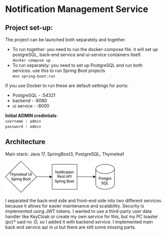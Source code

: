 # Notification Management Service
## Project set-up:
The project can be launched both separately and together.

* To run together: you need to run the docker-compose file. it will set up postgreSQL, back-end service and ui-service containers itself.\
    ```docker compose up``` 
* To run separately: you need to  set up PostgreSQL and run  both services. use this to run Spring Boot projects\
    ```mvn spring-boot:run```

If you use Docker to run these are default settings for ports:
* PostgreSQL - :54321
* backend - :8080
* ui service - :8000

<b>Initial ADMIN credintials</b>: \
``username : admin``\
``password : admin``
## Architecture
Main stack: Java 17, SpringBoot3, PostgreSQL, Thymeleaf

![Alt text](./ProjectDiagram.png)

I separated the back-end side and front-end side into two different services because it allows for easier maintenance and scalability. Security is implemented using JWT tokens.
I wanted to use a third-party user data handler like KeyCloak or create my own service for this, but my PC toaster (pc)* said no :D, so I added it with backend service.
I implemented main back end service api in ui but there are still some missing parts.  

